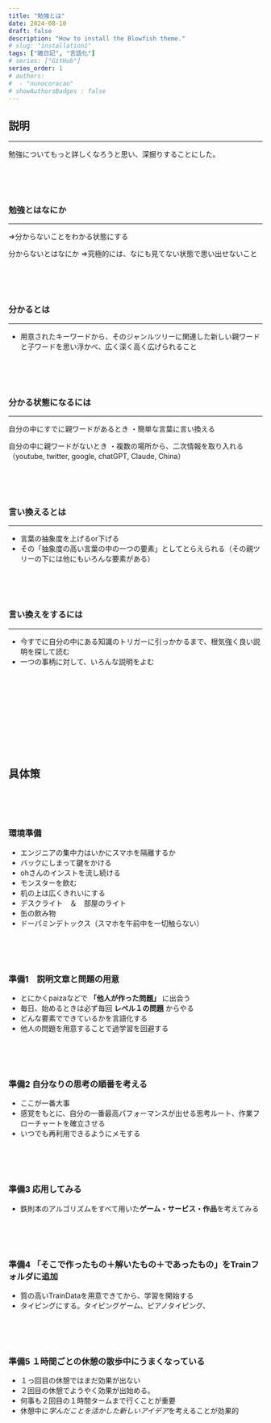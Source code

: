 ```yaml
---
title: "勉強とは"
date: 2024-08-10
draft: false
description: "How to install the Blowfish theme."
# slug: "installation1"
tags: ["雑日記", "言語化"]
# series: ["GitHub"]
series_order: 1
# authors:
#  - "nunocoracao"
# showAuthorsBadges : false 
---
```






## 説明
___

勉強についてもっと詳しくなろうと思い、深掘りすることにした。



<br><br><br>
### 勉強とはなにか
___
⇒分からないことをわかる状態にする 


分からないとはなにか
⇒究極的には、なにも見てない状態で思い出せないこと




<br><br><br>
### 分かるとは
___


- 用意されたキーワードから、そのジャンルツリーに関連した新しい親ワードと子ワードを思い浮かべ、広く深く高く広げられること





<br><br><br>
### 分かる状態になるには
___


自分の中にすでに親ワードがあるとき
・簡単な言葉に言い換える


自分の中に親ワードがないとき
・複数の場所から、二次情報を取り入れる（youtube, twitter, google, chatGPT, Claude, China）




<br><br><br>
### 言い換えるとは
___
- 言葉の抽象度を上げるor下げる
- その「抽象度の高い言葉の中の一つの要素」としてとらえられる（その親ツリーの下には他にもいろんな要素がある）




<br><br><br>
### 言い換えをするには
___
- 今すでに自分の中にある知識のトリガーに引っかかるまで、根気強く良い説明を探して読む
- 一つの事柄に対して、いろんな説明をよむ





<br><br><br><br><br><br><br><br><br>
## 具体策

<br><br><br>
### 環境準備
- エンジニアの集中力はいかにスマホを隔離するか
- バックにしまって鍵をかける
- ohさんのインストを流し続ける
- モンスターを飲む
- 机の上は広くきれいにする
- デスクライト　＆　部屋のライト
- 缶の飲み物
- ドーパミンデトックス（スマホを午前中を一切触らない）




<br><br><br>
### 準備1　**説明文章**と**問題**の用意
- とにかくpaizaなどで **「他人が作った問題」** に出会う
- 毎日、始めるときは必ず毎回 **レベル１の問題** からやる
- どんな要素でできているかを言語化する
- 他人の問題を用意することで過学習を回避する




<br><br><br>
### 準備2 **自分なりの思考の順番**を考える
- ここが一番大事
- 感覚をもとに、自分の一番最高パフォーマンスが出せる思考ルート、作業フローチャートを確立させる
- いつでも再利用できるようにメモする
 


<br><br><br>
### 準備3 応用してみる

- 鉄則本のアルゴリズムをすべて用いた**ゲーム・サービス・作品**を考えてみる




<br><br><br>
### 準備4 「そこで作ったもの＋解いたもの＋であったもの」を**Trainフォルダに追加**
- 質の高いTrainDataを用意できてから、学習を開始する
- タイピングにする。タイピングゲーム、ピアノタイピング、




<br><br><br>
### 準備5 **１時間ごとの休憩の散歩中**にうまくなっている
- １っ回目の休憩ではまだ効果が出ない
- ２回目の休憩でようやく効果が出始める。
- 何事も２回目の１時間タームまで行くことが重要
- 休憩中に*学んだことを活かした新しいアイデア*を考えることが効果的




